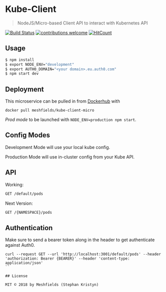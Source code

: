 # Kube-Client
> NodeJS/Micro-based Client API to interact with Kubernetes API

[![Build Status](https://travis-ci.org/nottinhill/kube-client-micro.svg?branch=master)](https://travis-ci.org/nottinhill/kube-client-micro) [![contributions welcome](https://img.shields.io/badge/contributions-welcome-brightgreen.svg?style=flat)](https://github.com/nottinhill/kube-client-micro/issues) [![HitCount](http://hits.dwyl.io/nottinhil/kube-client-micro.svg)](http://hits.dwyl.io/nottinhil/kube-client-micro)

## Usage

```bash
$ npm install
$ export NODE_ENV="development"
$ export AUTH0_DOMAIN="<your domain>.eu.auth0.com"
$ npm start dev
```

## Deployment

This microservice can be pulled in from [Dockerhub](https://hub.docker.com/r/meshfields/kube-client-micro) with

`docker pull meshfields/kube-client-micro`

*Prod mode* to be launched with `NODE_ENV=production npm start`.

## Config Modes

Development Mode will use your local kube config.

Production Mode will use in-cluster config from your Kube API.


## API

Working:

```bash
GET /default/pods
```


Next Version:

```bash
GET /{NAMESPACE}/pods
```

## Authentication

Make sure to send a bearer token along in the header to get authenticate against Auth0.

```
curl --request GET --url 'http://localhost:3001/default/pods' --header 'authorization: Bearer {BEARER}' --header 'content-type: application/json'
``

## License

MIT © 2018 by Meshfields (Stephan Kristyn)
